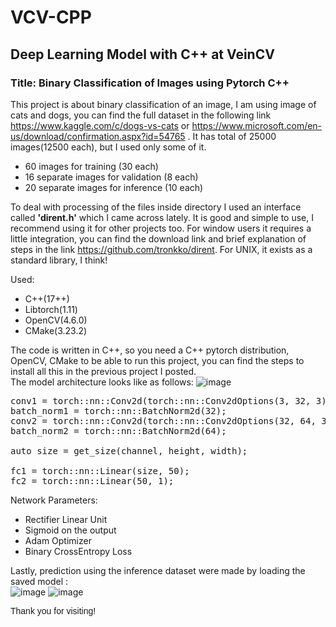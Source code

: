 # VCV-CPP
<h2>Deep Learning Model with C++ at VeinCV</h2>
<h3>Title: Binary Classification of Images using Pytorch C++ </h3>

This project is about binary classification of an image, I am using image of cats and dogs, you can find the full dataset
in the following link https://www.kaggle.com/c/dogs-vs-cats or https://www.microsoft.com/en-us/download/confirmation.aspx?id=54765 .
It has total of 25000 images(12500 each), but I used only some of it.
*	60 images for training (30 each)
*	16 separate images for validation (8 each)
*	20 separate images for inference (10 each)

To deal with processing of the files inside directory I used an interface called <b>'dirent.h'</b> which I came across lately. It is good and simple to use, 
I recommend using it for other projects too. For window users it requires a little integration, you can find the 
download link and brief explanation of steps in the link https://github.com/tronkko/dirent. For UNIX, it exists as a standard library, I think!

Used: 
* C++(17++)
* Libtorch(1.11)
* OpenCV(4.6.0) 
* CMake(3.23.2)

The code is written in C++, so you need a C++ pytorch distribution, OpenCV, CMake to be able to run this project, you can find the steps to install all this in the 
previous project I posted. \
The model architecture looks like as follows:
![image](https://user-images.githubusercontent.com/96078343/177979924-4f9872c2-4093-4f85-bda4-ef7acb2e9b31.png)

<pre>
conv1 = torch::nn::Conv2d(torch::nn::Conv2dOptions(3, 32, 3).stride(2));
batch_norm1 = torch::nn::BatchNorm2d(32);
conv2 = torch::nn::Conv2d(torch::nn::Conv2dOptions(32, 64, 3).stride(2));
batch_norm2 = torch::nn::BatchNorm2d(64);

auto size = get_size(channel, height, width);

fc1 = torch::nn::Linear(size, 50);
fc2 = torch::nn::Linear(50, 1);
</pre>

Network Parameters:
* Rectifier Linear Unit
* Sigmoid on the output
* Adam Optimizer 
* Binary CrossEntropy Loss

Lastly, prediction using the inference dataset were made by loading the saved model :\
![image](https://user-images.githubusercontent.com/96078343/177985760-ad7f48ca-7b38-4623-96bf-8beec1a30b02.png)
![image](https://user-images.githubusercontent.com/96078343/177985945-db9026bd-c3e8-4415-b403-d46967a644bc.png)

<font face="Arial">Thank you for visiting!</font>
